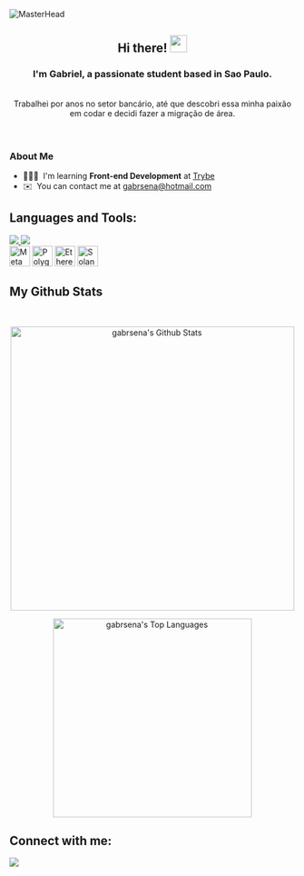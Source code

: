 ![MasterHead](GABRIEL_SENA.gif)
<h2 align="center">Hi there! <img src="https://raw.githubusercontent.com/MartinHeinz/MartinHeinz/master/wave.gif" width="30px"> </h2>

<h3 align="center"> I'm Gabriel, a passionate student based in Sao Paulo. </h3>

<br />

<div align="center"> Trabalhei por anos no setor bancário, até que descobri essa minha paixão em codar e decidi fazer a migração de área.


</div>

<br>

<br>

### About Me
*   👨🏽‍💻  I'm learning **Front-end Development** at [Trybe](https://www.betrybe.com/)
*   ✉️  You can contact me at [gabrsena@hotmail.com](mailto:gabrsena@hotmail.com)

 



## Languages and Tools:

<p align="left">
  
   <a href="https://skillicons.dev">
    <img src="https://skillicons.dev/icons?i=js,html,css" />
  </a>
<a href="https://skillicons.dev">
    <img src="https://skillicons.dev/icons?i=linux,bash,vscode,git,github" />
  </a>
  <br/>
  <a href="https://metamask.io/" target="_blank" rel="noreferrer"><img src="https://raw.githubusercontent.com/danielcranney/readme-generator/main/public/icons/skills/metamask-colored.svg" width="36" height="36" alt="MetaMask" /></a>
                                <a href="https://polygon.technology/" target="_blank" rel="noreferrer"><img src="https://raw.githubusercontent.com/danielcranney/readme-generator/main/public/icons/skills/polygon-colored.svg" width="36" height="36" alt="Polygon" /></a>
                                <a href="https://ethereum.org/en/" target="_blank" rel="noreferrer"><img src="https://raw.githubusercontent.com/danielcranney/readme-generator/main/public/icons/skills/ethereum-colored.svg" width="36" height="36" alt="Ethereum" /></a>
                                <a href="https://solana.com/" target="_blank" rel="noreferrer"><img src="https://raw.githubusercontent.com/danielcranney/readme-generator/main/public/icons/skills/solana-colored.svg" width="36" height="36" alt="Solana" /></a>
                    </p>
</p>

## My Github Stats

<br/>

<p align="center">
  <a href="https://github.com/gabrsena/github-readme-stats"><img alt="gabrsena's Github Stats" src="https://github-readme-stats.vercel.app/api?username=gabrsena&show_icons=true&hide=issues,&count_private=true&theme=react&hide_border=true&bg_color=0D1117" width="500" /></a>
  </p>
  <p align="center">
  <a href="https://github.com/SubhamRaoniar28/github-readme-stats"><img alt="gabrsena's Top Languages" src="https://github-readme-stats.vercel.app/api/top-langs/?username=gabrsena&langs_count=8&count_private=true&layout=compact&theme=react&hide_border=true&bg_color=0D1117" width="350" /></a>
</p>

## Connect with me:

<p align="left">
  <a href="https://www.linkedin.com/in/0xgabrielsena" target="_blank"><img src="https://img.icons8.com/fluent/48/000000/linkedin.png"/></a>
  
</p> 

